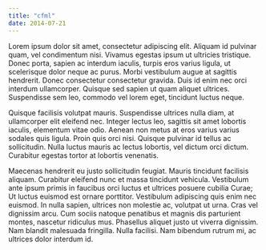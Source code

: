 ```yaml
---
title: "cfml"
date: 2014-07-21
---
```


Lorem ipsum dolor sit amet, consectetur adipiscing elit. Aliquam id pulvinar quam, vel condimentum nisi. Vivamus egestas ipsum ut ultricies tristique. Donec porta, sapien ac interdum iaculis, turpis eros varius ligula, ut scelerisque dolor neque ac purus. Morbi vestibulum augue at sagittis hendrerit. Donec consectetur consectetur gravida. Duis id enim nec orci interdum ullamcorper. Quisque sed sapien ut quam aliquet ultrices. Suspendisse sem leo, commodo vel lorem eget, tincidunt luctus neque.

Quisque facilisis volutpat mauris. Suspendisse ultrices nulla diam, at ullamcorper elit eleifend nec. Integer lectus leo, sagittis sit amet lobortis iaculis, elementum vitae odio. Aenean non metus at eros varius varius sodales quis ligula. Proin quis orci nisi. Quisque pulvinar id tellus ac sollicitudin. Nulla luctus mauris ac lectus lobortis, vel dictum orci dictum. Curabitur egestas tortor at lobortis venenatis.

Maecenas hendrerit eu justo sollicitudin feugiat. Mauris tincidunt facilisis aliquam. Curabitur eleifend nunc et massa tincidunt vehicula. Vestibulum ante ipsum primis in faucibus orci luctus et ultrices posuere cubilia Curae; Ut luctus euismod est ornare porttitor. Vestibulum adipiscing quis enim nec euismod. In nulla sapien, ultrices non molestie ac, volutpat ut urna. Cras vel dignissim arcu. Cum sociis natoque penatibus et magnis dis parturient montes, nascetur ridiculus mus. Phasellus aliquet justo ut viverra dignissim. Nam blandit malesuada fringilla. Nulla facilisi. Nam bibendum rutrum mi, ac ultrices dolor interdum id.
